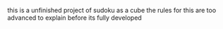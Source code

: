 this is a unfinished project of sudoku as a cube
the rules for this are too advanced to explain before its fully developed